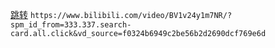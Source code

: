 [跳转](https://www.bilibili.com/video/BV1v24y1m7NR/?spm_id_from=333.337.search-card.all.click&vd_source=f0324b6949c2be56b2d2690dcf769e6d)
`https://www.bilibili.com/video/BV1v24y1m7NR/?spm_id_from=333.337.search-card.all.click&vd_source=f0324b6949c2be56b2d2690dcf769e6d`